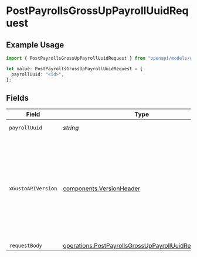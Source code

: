 # PostPayrollsGrossUpPayrollUuidRequest

## Example Usage

```typescript
import { PostPayrollsGrossUpPayrollUuidRequest } from "openapi/models/operations";

let value: PostPayrollsGrossUpPayrollUuidRequest = {
  payrollUuid: "<id>",
};
```

## Fields

| Field                                                                                                                                                                                                                        | Type                                                                                                                                                                                                                         | Required                                                                                                                                                                                                                     | Description                                                                                                                                                                                                                  |
| ---------------------------------------------------------------------------------------------------------------------------------------------------------------------------------------------------------------------------- | ---------------------------------------------------------------------------------------------------------------------------------------------------------------------------------------------------------------------------- | ---------------------------------------------------------------------------------------------------------------------------------------------------------------------------------------------------------------------------- | ---------------------------------------------------------------------------------------------------------------------------------------------------------------------------------------------------------------------------- |
| `payrollUuid`                                                                                                                                                                                                                | *string*                                                                                                                                                                                                                     | :heavy_check_mark:                                                                                                                                                                                                           | The UUID of the payroll                                                                                                                                                                                                      |
| `xGustoAPIVersion`                                                                                                                                                                                                           | [components.VersionHeader](../../models/components/versionheader.md)                                                                                                                                                         | :heavy_minus_sign:                                                                                                                                                                                                           | Determines the date-based API version associated with your API call. If none is provided, your application's [minimum API version](https://docs.gusto.com/embedded-payroll/docs/api-versioning#minimum-api-version) is used. |
| `requestBody`                                                                                                                                                                                                                | [operations.PostPayrollsGrossUpPayrollUuidRequestBody](../../models/operations/postpayrollsgrossuppayrolluuidrequestbody.md)                                                                                                 | :heavy_minus_sign:                                                                                                                                                                                                           | N/A                                                                                                                                                                                                                          |